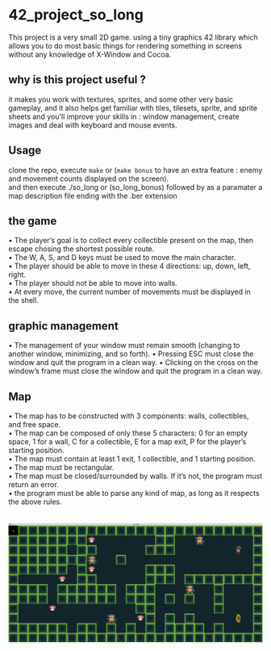 # 42_project_so_long
This project is a very small 2D game. using a tiny graphics 42 library which allows you to do most basic things for rendering something in screens without any knowledge of X-Window and Cocoa.
## why is this project useful ?
it makes you work with textures, sprites, and some other very basic gameplay, and it also helps get familiar with tiles, tilesets, sprite, and sprite sheets
and you'll improve your skills in : window management, create images and deal with keyboard and mouse events.

## Usage
clone the repo, execute ```make``` or (```make bonus``` to have an extra feature : enemy and movement counts displayed on the screen).<br/>
and then execute ./so_long or (so_long_bonus) followed by as a paramater a map description file ending with the .ber extension 
## the game
• The player’s goal is to collect every collectible present on the map, then escape
chosing the shortest possible route.<br/>
• The W, A, S, and D keys must be used to move the main character.<br/>
• The player should be able to move in these 4 directions: up, down, left, right.<br/>
• The player should not be able to move into walls.<br/>
• At every move, the current number of movements must be displayed in the shell.<br/>

## graphic management
• The management of your window must remain smooth (changing to another window, minimizing, and so forth).
• Pressing ESC must close the window and quit the program in a clean way.
• Clicking on the cross on the window’s frame must close the window and quit the
program in a clean way.
## Map 
• The map has to be constructed with 3 components: walls, collectibles, and free
space.<br/>
• The map can be composed of only these 5 characters:
0 for an empty space,
1 for a wall,
C for a collectible,
E for a map exit,
P for the player’s starting position.<br/>
• The map must contain at least 1 exit, 1 collectible, and 1 starting position.<br/>
• The map must be rectangular.<br/>
• The map must be closed/surrounded by walls. If it’s not, the program must return
an error.<br/>
• the program must be able to parse any kind of map, as long as it respects the above rules.<br/>
<br/>
<br/>
![screenshot of the game](https://github.com/bouhsiss/42_project_so_long/blob/master/maps%20and%20screenshots/Screen%20Shot%202022-06-09%20at%205.44.28%20PM.png)

